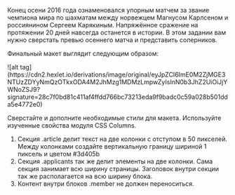 <p>Конец осени 2016 года ознаменовался упорным матчем за звание чемпиона мира по шахматам между норвежцем Магнусом Карлсеном и россиянином Сергеем Карякиным. Напряжённое сражение на протяжении 20 дней навсегда останется в истории. В этом задании вам нужно сверстать превью осеннего матча и представить соперников.</p>
<p>Финальный макет выглядит следующим образом:</p>
![alt tag](https://cdn2.hexlet.io/derivations/image/original/eyJpZCI6ImE0M2ZjMGE3NTUzZDYyNmQzOTkxODA4M2JhMzg1MDMzLmpwZyIsInN0b3JhZ2UiOiJjYWNoZSJ9?signature=28c7f0bd81c411af4ffdd766bc73213eda9f9badc0c59a028b501dda5e4772e0)

<p>Сверстайте и дополните необходимые стили для макета. Используйте изученные свойства модуля CSS Columns.</p>
<ol>
  <li>Секция .article делит текст на две колонки с отступом в 50 пикселей. Между колонками создайте вертикальную границу шириной 1 пиксель и цветом #3d405b</li>
  <li>Секция .applicants так же делит элементы на две колонки. Сама секция занимает всю ширину страницы. Заголовок внутри секции так же располагается на всю ширину блока.</li>
  <li>Контент внутри блоков .member не должен переноситься.</li>
</ol>
